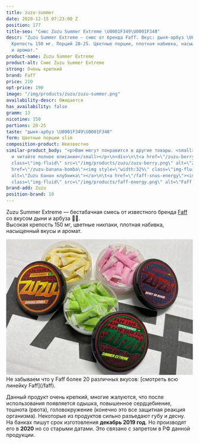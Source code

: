 ```yaml
---
title: zuzu-summer
date: 2020-12-15 07:23:00 Z
position: 177
title-seo: "Снюс Zuzu Summer Extreme \U0001F349\U0001F348"
descr: "Zuzu Summer Extreme — снюс от бренда Faff. Вкус: дыня-арбуз \U0001F349\U0001F348.
  Крепость 150 мг. Порций 20-25. Цветные порции, плотная набивка, насыщенные вкусы
  и аромат."
product-name: Zuzu Summer Extreme
product-alt: Снюс Zuzu Summer Extreme
strong: Очень крепкий
brand: Faff
price: 210
opt-price: 190
image: "/img/products/zuzu/zuzu-summer.png"
availability-descr: Ожидается
has_availability: false
gramm: 13
nicotine: 150
portions: 20-25
taste: "дыня-арбуз \U0001F349\U0001F348"
form: Цветные порции slim
composition-product: Неизвестно
similar-product_body: "<p>Вам могут понравится и другие товары. <small>Жмите на картинки
  и читайте полное описание</small></p>\n<div>\n\t<a href=\"/zuzu-berry\"><img style=\"width:32%\"
  class=\"img-fluid\" src=\"/img/products/zuzu/zuzu-berry.png\" alt=\"Zuzu berry\"></a>\n\t<a
  href=\"/zuzu-banana-bomba\"><img style=\"width:32%\" class=\"img-fluid\" src=\"/img/products/zuzu/zuzu-bannana.png\"
  alt=\"Zuzu банан клубника\"></a>\n\t<a href=\"/faff-snus-energy\"><img style=\"width:32%\"
  class=\"img-fluid\" src=\"/img/products/faff-energy.png\" alt=\"Faff Energy снюс\"></a>\n</div>"
brand-add: Zuzu
position-brand: 10
---
```


Zuzu Summer Extreme — бестабачная смесь от известного бренда [Faff](/faff) со вкусом дыни и арбуза 🍉🍈.<br>
Высокая крепость 150 мг, цветные никпаки, плотная набивка, насыщенный вкусы и аромат.
<div class="mb-3">
	<img class="img-fluid" src="/img/products/zuzu/zuzu-open.jpg" alt="Снюс Zuzu цветные порции">
</div>
Не забываем что у Faff более 20 различных вкусов: [смотреть всю линейку Faff](/faff).

Данный продукт очень крепкий, многие жалуются, что после использования появляется одышка, повышенное сердцебиение, тошнота (рвота), головокружение (конечно это все защитная реакция организма). Некоторые из продуктов сильно разъедают губу и десну.
На банках пишут срок изготовления **декабрь 2019 год**. Но производят его в **2020** но со старыми датами. Это связано с запретом в РФ данной продукции.